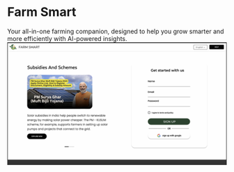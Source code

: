 # Farm Smart
Your all-in-one farming companion, designed to help you grow smarter and more efficiently with AI-powered insights.
![farm smart](frontend/public/assets/image.png)





